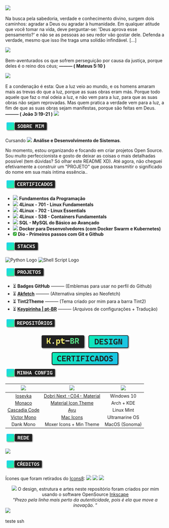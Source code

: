 <img src='https://cdn.discordapp.com/attachments/757631178193764474/1070787193859227708/line.png?ex=65ea14c9&is=65d79fc9&hm=e9cef3e324047139f1c3378773cc49bfc0bb540e7f3895e4ecef99768429bd04&'>

<!-- Decerto, a busca pela sabedoria tem dois caminhos: Buscar agradar unicamente em primeiro lugar Deus, e ser salvo. Ou... Agradar unicamente a humanidade, e ser um tolo, pecador, e perder a salvação. Cavalheiros e madames, eu escolho o primeiro caminho. -->

Na busca pela sabedoria, verdade e conhecimento divino, surgem dois caminhos: agradar a Deus ou agradar à humanidade. Em qualquer atitude que você tomar na vida, deve perguntar-se: 'Deus aprova esse pensamento?' e não se as pessoas ao seu redor vão gostar dele. Defenda a verdade, mesmo que isso lhe traga uma solidão infindável. [...]

<img src='https://cdn.discordapp.com/attachments/757631178193764474/1070787193859227708/line.png?ex=65ea14c9&is=65d79fc9&hm=e9cef3e324047139f1c3378773cc49bfc0bb540e7f3895e4ecef99768429bd04&'>
<!-- —————— Versículos (ABERTURA) —————— -->

Bem-aventurados os que sofrem perseguição por causa da justiça, porque deles é o reino dos céus;
<strong> ——— ( Mateus 5:10 ) </strong>

<img src='https://cdn.discordapp.com/attachments/757631178193764474/1070787193859227708/line.png?ex=65ea14c9&is=65d79fc9&hm=e9cef3e324047139f1c3378773cc49bfc0bb540e7f3895e4ecef99768429bd04&'>

E a condenação é esta: Que a luz veio ao mundo, e os homens amaram mais as trevas do que a luz, porque as suas obras eram más.
Porque todo aquele que faz o mal odeia a luz, e não vem para a luz, para que as suas obras não sejam reprovadas.
Mas quem pratica a verdade vem para a luz, a fim de que as suas obras sejam manifestas, porque são feitas em Deus.
<strong> ——— ( João 3:19-21 ) </strong>
<img src='https://cdn.discordapp.com/attachments/757631178193764474/1070787193859227708/line.png?ex=65ea14c9&is=65d79fc9&hm=e9cef3e324047139f1c3378773cc49bfc0bb540e7f3895e4ecef99768429bd04&'>

</em> <!-- —————— Versículos (FECHAMENTO) —————— -->

<img width="" src="https://raw.githubusercontent.com/Harlocks/design/main/assets/inkscape/banners/SobreMim28pxV2.png">

<!-- —————— SOBRE MIM (ABERTURA) —————— -->
<!-- #### ![](https://cdn.discordapp.com/attachments/757631178193764474/1070787521161740338/icon-subtopic.png) SOBRE MIM  -->
<!--
<img src="https://raw.githubusercontent.com/Harlocks/design/main/assets/inkscape/banners/sobremim28px.png"> -->

Cursando ![](https://cdn.discordapp.com/attachments/757631178193764474/1072989961403506770/graduation.png) **Análise e Desenvolvimento de Sistemas**.

No momento, estou organizando e focando em criar projetos Open Source. Sou muito perfeccionista e gosto de deixar as coisas o mais detalhadas possível (tem dúvidas? Só olhar este README XD). Até agora, não cheguei efetivamente a construir um "PROJETO" que possa transmitir o significado do nome em sua mais íntima essência..

<!-- —————— SOBRE MIM (FECHAMENTO) —————— -->

<!-- —————— CERTIFICAÇÕES (ABERTURA) —————— -->

<!-- #### ![](https://cdn.discordapp.com/attachments/757631178193764474/1070787521161740338/icon-subtopic.png) CERTIFICAÇÕES -->
<img src="https://raw.githubusercontent.com/Harlocks/design/main/assets/inkscape/banners/Certificados28pxV2.png">
<!-- <img src="https://raw.githubusercontent.com/Harlocks/design/main/assets/inkscape/banners/certificacoes28px.png"> -->

- ![](https://cdn.discordapp.com/attachments/757631178193764474/1072990432855871550/certificate.png?ex=65e8de36&is=65d66936&hm=4c089b125a00e9caa59c34f5b462f4ceb10870706721dd9a9a625b1aff28df04&) **Fundamentos da Programação**
- ![](https://cdn.discordapp.com/attachments/757631178193764474/1072990432855871550/certificate.png?ex=65e8de36&is=65d66936&hm=4c089b125a00e9caa59c34f5b462f4ceb10870706721dd9a9a625b1aff28df04&) **4Linux - 701 - Linux Fundamentals**
- ![](https://cdn.discordapp.com/attachments/757631178193764474/1072990432855871550/certificate.png?ex=65e8de36&is=65d66936&hm=4c089b125a00e9caa59c34f5b462f4ceb10870706721dd9a9a625b1aff28df04&) **4Linux - 702 - Linux Essentials**
- ![](https://cdn.discordapp.com/attachments/757631178193764474/1072990432855871550/certificate.png?ex=65e8de36&is=65d66936&hm=4c089b125a00e9caa59c34f5b462f4ceb10870706721dd9a9a625b1aff28df04&) **4Linux - 538 - Containers Fundamentals**
- ![](https://cdn.discordapp.com/attachments/757631178193764474/1072990432855871550/certificate.png?ex=65e8de36&is=65d66936&hm=4c089b125a00e9caa59c34f5b462f4ceb10870706721dd9a9a625b1aff28df04&) **SQL - MySQL do Básico ao Avançado**
- ![](https://cdn.discordapp.com/attachments/757631178193764474/1072990432855871550/certificate.png?ex=65e8de36&is=65d66936&hm=4c089b125a00e9caa59c34f5b462f4ceb10870706721dd9a9a625b1aff28df04&) **Docker para Desenvolvedores (com Docker Swarm e Kubernetes)**
- <a href="https://github.com/Harlocks/certificates/blob/main/certificates/Dio%20-%20Primeiros%20passos%20com%20Git%20e%20Github.pdf"><img width="12" src="https://raw.githubusercontent.com/Harlocks/design/main/assets/inkscape/buttons/icon-open24x.png"></a> **Dio - Primeiros passos com Git e Github**

<!-- —————— CERTIFICAÇÕES (FECHAMENTO) —————— -->

<!-- —————— STACKS (ABERTURA) —————— -->
<img src="https://raw.githubusercontent.com/Harlocks/design/main/assets/inkscape/banners/Stacks28pxV2.png">

<!-- #### ![](https://cdn.discordapp.com/attachments/757631178193764474/1070787521161740338/icon-subtopic.png) STACKS  -->

![Python Logo](https://cdn.discordapp.com/attachments/569005079932305410/994056796803190844/python.png "Python")
![Shell Script Logo](https://cdn.discordapp.com/attachments/569005079932305410/994058299215462570/shellscript.png "Shell Script")

<!-- —————— STACKS (FECHAMENTO) —————— -->

<!-- —————— PROJETOS (ABERTURA) —————— -->
<!-- #### ![](https://cdn.discordapp.com/attachments/757631178193764474/1070787521161740338/icon-subtopic.png) PROJETOS EM DESENVOLVIMENTO -->

<img src="https://raw.githubusercontent.com/Harlocks/design/main/assets/inkscape/banners/Projetos28pxV2.png">

- ⏳ **Badges GitHub** ——— (Emblemas para usar no perfil do Github)
- ⏳ [**Akfetch**](https://github.com/Harlocks/akfetch) ——— (Alternativa simples ao Neofetch)
- ⏳ **Tint2Theme** ——— (Tema criado por mim para a barra Tint2)
- ⏳ [**Keypirinha | pt-BR**](https://github.com/Harlocks/keypirinha) ——— (Arquivos de configurações + Tradução)
 
<!-- —————— PROJETOS (FECHAMENTO) —————— -->

<!-- REPOSITÓRIOS (ABERTURA) -->

<a href="https://github.com/Harlocks?tab=repositories"><img src='https://raw.githubusercontent.com/Harlocks/design/main/assets/inkscape/banners/Repositorios28pxV2.png'></a>

<div align="center">
    <a href="https://github.com/Harlocks/keypirinha"><img src="https://raw.githubusercontent.com/Harlocks/design/main/assets/inkscape/banners/keypirinhaV6.png"></a>
    <a href="https://github.com/Harlocks/design"><img src="https://raw.githubusercontent.com/Harlocks/design/main/assets/inkscape/banners/designV6.png"></a>
    <a href="https://github.com/Harlocks/certificates"><img src="https://raw.githubusercontent.com/Harlocks/design/main/assets/inkscape/banners/certificadosv6.png"></a>
</div>

<!-- REPOSITÓRIOS (FECHAMENTO) -->

<!-- —————— CONFIGURAÇÃO (ABERTURA) —————— -->
<!-- #### ![](https://cdn.discordapp.com/attachments/757631178193764474/1070787521161740338/icon-subtopic.png) MINHA CONFIG  -->
<img src="https://raw.githubusercontent.com/Harlocks/design/main/assets/inkscape/banners/MinhaConfig28pxV2.png">

| ![](https://cdn.discordapp.com/attachments/757631178193764474/1078385000350761040/FONTES.png) |     ![](https://cdn.discordapp.com/attachments/757631178193764474/1078385861273604216/TEMAS.png)     | ![](https://cdn.discordapp.com/attachments/757631178193764474/1078385881527898203/SO.png) |
| :-------------------------------------------------------------------------------------------: | :--------------------------------------------------------------------------------------------------: | :---------------------------------------------------------------------------------------: |
|                      [Iosevka](https://github.com/be5invis/iosevka)</li>                      |   [Dobri Next -C04- Material](https://marketplace.visualstudio.com/items?itemName=sldobri.bunker)    |                                        Windows 10                                         |
|                     [Monaco](https://github.com/taodongl/monaco.ttf)</li>                     | [Material Icon Theme](https://marketplace.visualstudio.com/items?itemName=PKief.material-icon-theme) |                                        Arch + KDE                                         |
|                  [Cascadia Code](https://github.com/microsoft/cascadia-code)                  |                [Ayu](https://marketplace.visualstudio.com/items?itemName=teabyii.ayu)                |                                         Linux Mint                                         |
|             [Victor Mono](https://rubjo.github.io/victor-mono/)                                                                      |       [Mac Icons](https://marketplace.visualstudio.com/items?itemName=wayou.vscode-icons-mac)        |                                          Ultramarine OS                                        |
| Dank Mono | Moxer Icons + Min Theme | MacOS (Sonoma) |
<!-- —————— CONFIGURAÇÃO (FECHAMENTO) —————— -->

<!-- —————— REDE (ABERTURA) —————— -->
<!-- #### ![](https://cdn.discordapp.com/attachments/757631178193764474/1070787521161740338/icon-subtopic.png) REDE  -->

<img src='https://raw.githubusercontent.com/Harlocks/design/main/assets/inkscape/banners/Rede28pxV2.png'>

<a href="https://www.linkedin.com/in/erickrobert/"><img width="42" src="https://img.icons8.com/3d-fluency/94/null/linkedin.png"/></a>

<!-- —————— REDE (FECHAMENTO) —————— -->

<!-- #### ![](https://cdn.discordapp.com/attachments/757631178193764474/1070787521161740338/icon-subtopic.png) CRÉDITOS -->

<img src='https://raw.githubusercontent.com/Harlocks/design/main/assets/inkscape/banners/Creditos28pxV3.png'>

Ícones que foram retirados do [Icons8](https://icons8.com.br/):
<img width="16" src="https://cdn.discordapp.com/attachments/757631178193764474/1072989961403506770/graduation.png?ex=65e8ddc5&is=65d668c5&hm=8ed8bb9e9456c4f0c3c302f705dde760b1acd466751f5fbc766f874e32b16e1c&">
<img width="16" src="https://cdn.discordapp.com/attachments/757631178193764474/1072990432855871550/certificate.png?ex=65e8de36&is=65d66936&hm=4c089b125a00e9caa59c34f5b462f4ceb10870706721dd9a9a625b1aff28df04&">
<img width="16" src="https://img.icons8.com/3d-fluency/94/null/linkedin.png">

<div align="center">
<img src='https://cdn.discordapp.com/attachments/757631178193764474/1070787193859227708/line.png?ex=65ea14c9&is=65d79fc9&hm=e9cef3e324047139f1c3378773cc49bfc0bb540e7f3895e4ecef99768429bd04&'>
O design, estrutura e artes neste repositório foram criados por mim usando o software OpenSource <a href="https://inkscape.org/pt-br/">Inkscape</a>
<br>
<q><em>Prezo pela linha mais perto da autenticidade, pois é ela que move a inovação. </em></q>
</div>
<img src='https://cdn.discordapp.com/attachments/757631178193764474/1070787193859227708/line.png?ex=65ea14c9&is=65d79fc9&hm=e9cef3e324047139f1c3378773cc49bfc0bb540e7f3895e4ecef99768429bd04&'>

teste ssh